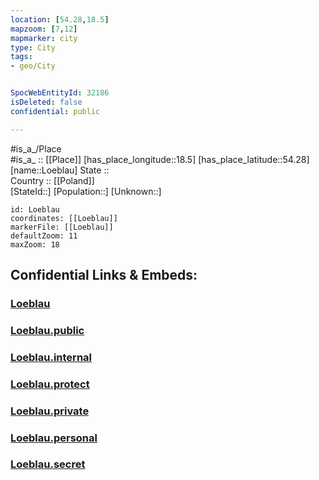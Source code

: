 ```yaml
---
location: [54.28,18.5] 
mapzoom: [7,12] 
mapmarker: city 
type: City
tags:
- geo/City


SpocWebEntityId: 32186
isDeleted: false
confidential: public

---
```

#is_a_/Place  
#is_a_ :: [[Place]] 
[has_place_longitude::18.5] 
[has_place_latitude::54.28] 
[name::Loeblau] 
State ::  
Country :: [[Poland]]  
[StateId::] 
[Population::] 
[Unknown::] 


```leaflet
id: Loeblau
coordinates: [[Loeblau]] 
markerFile: [[Loeblau]] 
defaultZoom: 11 
maxZoom: 18
```


## Confidential Links & Embeds: 

### [Loeblau](/_Standards/Earth/Continent/Europe/Europe~East/Poland/Provinces~Poland/Pomeranian/City/Loeblau.md) 

### [Loeblau.public](/_public/Earth/Continent/Europe/Europe~East/Poland/Provinces~Poland/Pomeranian/City/Loeblau.public.md) 

### [Loeblau.internal](/_internal/Earth/Continent/Europe/Europe~East/Poland/Provinces~Poland/Pomeranian/City/Loeblau.internal.md) 

### [Loeblau.protect](/_protect/Earth/Continent/Europe/Europe~East/Poland/Provinces~Poland/Pomeranian/City/Loeblau.protect.md) 

### [Loeblau.private](/_private/Earth/Continent/Europe/Europe~East/Poland/Provinces~Poland/Pomeranian/City/Loeblau.private.md) 

### [Loeblau.personal](/_personal/Earth/Continent/Europe/Europe~East/Poland/Provinces~Poland/Pomeranian/City/Loeblau.personal.md) 

### [Loeblau.secret](/_secret/Earth/Continent/Europe/Europe~East/Poland/Provinces~Poland/Pomeranian/City/Loeblau.secret.md)

